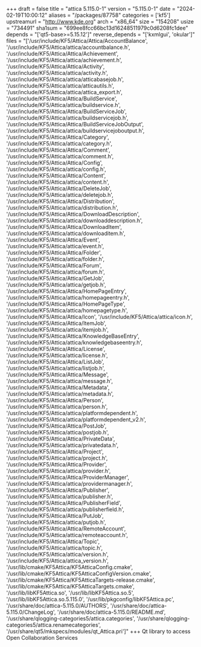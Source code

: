+++
draft = false
title = "attica 5.115.0-1"
version = "5.115.0-1"
date = "2024-02-19T10:00:12"
aliases = "/packages/87758"
categories = ['kf5']
upstreamurl = "http://www.kde.org"
arch = "x86_64"
size = "154208"
usize = "734491"
sha1sum = "699ee8fcc66bc13d16248511979c0d6208fc1dee"
depends = "['qt5-base>=5.15.12']"
reverse_depends = "['kxmlgui', 'okular']"
files = "['/usr/include/KF5/Attica/Attica/AccountBalance', '/usr/include/KF5/Attica/attica/accountbalance.h', '/usr/include/KF5/Attica/Attica/Achievement', '/usr/include/KF5/Attica/attica/achievement.h', '/usr/include/KF5/Attica/Attica/Activity', '/usr/include/KF5/Attica/attica/activity.h', '/usr/include/KF5/Attica/attica/atticabasejob.h', '/usr/include/KF5/Attica/attica/atticautils.h', '/usr/include/KF5/Attica/attica/attica_export.h', '/usr/include/KF5/Attica/Attica/BuildService', '/usr/include/KF5/Attica/attica/buildservice.h', '/usr/include/KF5/Attica/Attica/BuildServiceJob', '/usr/include/KF5/Attica/attica/buildservicejob.h', '/usr/include/KF5/Attica/Attica/BuildServiceJobOutput', '/usr/include/KF5/Attica/attica/buildservicejoboutput.h', '/usr/include/KF5/Attica/Attica/Category', '/usr/include/KF5/Attica/attica/category.h', '/usr/include/KF5/Attica/Attica/Comment', '/usr/include/KF5/Attica/attica/comment.h', '/usr/include/KF5/Attica/Attica/Config', '/usr/include/KF5/Attica/attica/config.h', '/usr/include/KF5/Attica/Attica/Content', '/usr/include/KF5/Attica/attica/content.h', '/usr/include/KF5/Attica/Attica/DeleteJob', '/usr/include/KF5/Attica/attica/deletejob.h', '/usr/include/KF5/Attica/Attica/Distribution', '/usr/include/KF5/Attica/attica/distribution.h', '/usr/include/KF5/Attica/Attica/DownloadDescription', '/usr/include/KF5/Attica/attica/downloaddescription.h', '/usr/include/KF5/Attica/Attica/DownloadItem', '/usr/include/KF5/Attica/attica/downloaditem.h', '/usr/include/KF5/Attica/Attica/Event', '/usr/include/KF5/Attica/attica/event.h', '/usr/include/KF5/Attica/Attica/Folder', '/usr/include/KF5/Attica/attica/folder.h', '/usr/include/KF5/Attica/Attica/Forum', '/usr/include/KF5/Attica/attica/forum.h', '/usr/include/KF5/Attica/Attica/GetJob', '/usr/include/KF5/Attica/attica/getjob.h', '/usr/include/KF5/Attica/Attica/HomePageEntry', '/usr/include/KF5/Attica/attica/homepageentry.h', '/usr/include/KF5/Attica/Attica/HomePageType', '/usr/include/KF5/Attica/attica/homepagetype.h', '/usr/include/KF5/Attica/Attica/Icon', '/usr/include/KF5/Attica/attica/icon.h', '/usr/include/KF5/Attica/Attica/ItemJob', '/usr/include/KF5/Attica/attica/itemjob.h', '/usr/include/KF5/Attica/Attica/KnowledgeBaseEntry', '/usr/include/KF5/Attica/attica/knowledgebaseentry.h', '/usr/include/KF5/Attica/Attica/License', '/usr/include/KF5/Attica/attica/license.h', '/usr/include/KF5/Attica/Attica/ListJob', '/usr/include/KF5/Attica/attica/listjob.h', '/usr/include/KF5/Attica/Attica/Message', '/usr/include/KF5/Attica/attica/message.h', '/usr/include/KF5/Attica/Attica/Metadata', '/usr/include/KF5/Attica/attica/metadata.h', '/usr/include/KF5/Attica/Attica/Person', '/usr/include/KF5/Attica/attica/person.h', '/usr/include/KF5/Attica/attica/platformdependent.h', '/usr/include/KF5/Attica/attica/platformdependent_v2.h', '/usr/include/KF5/Attica/Attica/PostJob', '/usr/include/KF5/Attica/attica/postjob.h', '/usr/include/KF5/Attica/Attica/PrivateData', '/usr/include/KF5/Attica/attica/privatedata.h', '/usr/include/KF5/Attica/Attica/Project', '/usr/include/KF5/Attica/attica/project.h', '/usr/include/KF5/Attica/Attica/Provider', '/usr/include/KF5/Attica/attica/provider.h', '/usr/include/KF5/Attica/Attica/ProviderManager', '/usr/include/KF5/Attica/attica/providermanager.h', '/usr/include/KF5/Attica/Attica/Publisher', '/usr/include/KF5/Attica/attica/publisher.h', '/usr/include/KF5/Attica/Attica/PublisherField', '/usr/include/KF5/Attica/attica/publisherfield.h', '/usr/include/KF5/Attica/Attica/PutJob', '/usr/include/KF5/Attica/attica/putjob.h', '/usr/include/KF5/Attica/Attica/RemoteAccount', '/usr/include/KF5/Attica/attica/remoteaccount.h', '/usr/include/KF5/Attica/Attica/Topic', '/usr/include/KF5/Attica/attica/topic.h', '/usr/include/KF5/Attica/attica/version.h', '/usr/include/KF5/Attica/attica_version.h', '/usr/lib/cmake/KF5Attica/KF5AtticaConfig.cmake', '/usr/lib/cmake/KF5Attica/KF5AtticaConfigVersion.cmake', '/usr/lib/cmake/KF5Attica/KF5AtticaTargets-release.cmake', '/usr/lib/cmake/KF5Attica/KF5AtticaTargets.cmake', '/usr/lib/libKF5Attica.so', '/usr/lib/libKF5Attica.so.5', '/usr/lib/libKF5Attica.so.5.115.0', '/usr/lib/pkgconfig/libKF5Attica.pc', '/usr/share/doc/attica-5.115.0/AUTHORS', '/usr/share/doc/attica-5.115.0/ChangeLog', '/usr/share/doc/attica-5.115.0/README.md', '/usr/share/qlogging-categories5/attica.categories', '/usr/share/qlogging-categories5/attica.renamecategories', '/usr/share/qt5/mkspecs/modules/qt_Attica.pri']"
+++
Qt library to access Open Collaboration Services